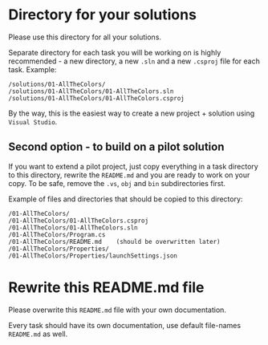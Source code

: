 # Directory for your solutions
Please use this directory for all your solutions.

Separate directory for each task you will be working on
is highly recommended - a new directory, a new `.sln` and
a new `.csproj` file for each task. Example:
```
/solutions/01-AllTheColors/
/solutions/01-AllTheColors/01-AllTheColors.sln
/solutions/01-AllTheColors/01-AllTheColors.csproj
```
By the way, this is the easiest way to create a new project + solution
using `Visual Studio`.

## Second option - to build on a pilot solution
If you want to extend a pilot project, just copy everything in a task directory
to this directory, rewrite the `README.md` and you are ready
to work on your copy. To be safe, remove the `.vs`,
`obj` and `bin` subdirectories first.

Example of files and directories that should be copied to this directory:
```
/01-AllTheColors/
/01-AllTheColors/01-AllTheColors.csproj
/01-AllTheColors/01-AllTheColors.sln
/01-AllTheColors/Program.cs
/01-AllTheColors/README.md    (should be overwritten later)
/01-AllTheColors/Properties/
/01-AllTheColors/Properties/launchSettings.json
```

# Rewrite this README.md file
Please overwrite this `README.md` file with your own documentation.

Every task should have its own documentation, use default file-names
`README.md` as well.
